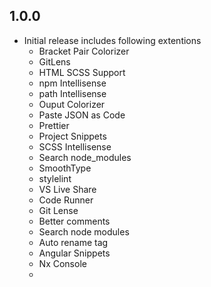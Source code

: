 ## 1.0.0
- Initial release includes following extentions 
    - Bracket Pair Colorizer
    - GitLens
    - HTML SCSS Support
    - npm Intellisense
    - path Intellisense
    - Ouput Colorizer
    - Paste JSON as Code
    - Prettier
    - Project Snippets
    - SCSS Intellisense
    - Search node_modules
    - SmoothType
    - stylelint
    - VS Live Share
    - Code Runner
    - Git Lense
    - Better comments
    - Search node modules
    - Auto rename tag
    - Angular Snippets
    - Nx Console
    - 
